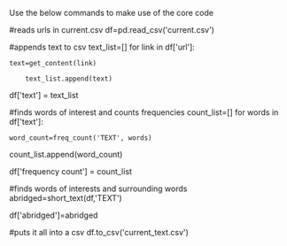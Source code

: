 Use the below commands to make use of the core code

#reads urls in current.csv
df=pd.read_csv('current.csv')

#appends text to csv
text_list=[]
for link in df['url']:

    text=get_content(link)
    
        text_list.append(text)

df['text'] = text_list

#finds words of interest and counts frequencies
count_list=[]
for words in df['text']:

    word_count=freq_count('TEXT', words)

count_list.append(word_count)

df['frequency count'] = count_list

#finds words of interests and surrounding words
abridged=short_text(df,'TEXT')

df['abridged']=abridged

#puts it all into a csv
df.to_csv('current_text.csv')
